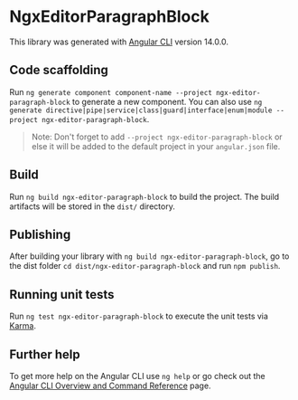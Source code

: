 # NgxEditorParagraphBlock

This library was generated with [Angular CLI](https://github.com/angular/angular-cli) version 14.0.0.

## Code scaffolding

Run `ng generate component component-name --project ngx-editor-paragraph-block` to generate a new component. You can also use `ng generate directive|pipe|service|class|guard|interface|enum|module --project ngx-editor-paragraph-block`.
> Note: Don't forget to add `--project ngx-editor-paragraph-block` or else it will be added to the default project in your `angular.json` file. 

## Build

Run `ng build ngx-editor-paragraph-block` to build the project. The build artifacts will be stored in the `dist/` directory.

## Publishing

After building your library with `ng build ngx-editor-paragraph-block`, go to the dist folder `cd dist/ngx-editor-paragraph-block` and run `npm publish`.

## Running unit tests

Run `ng test ngx-editor-paragraph-block` to execute the unit tests via [Karma](https://karma-runner.github.io).

## Further help

To get more help on the Angular CLI use `ng help` or go check out the [Angular CLI Overview and Command Reference](https://angular.io/cli) page.
